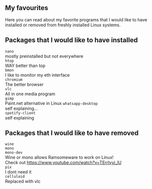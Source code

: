 ## My favourites
Here you can read about my favorite programs that I would like to have installed or removed from freshly installed Linux systems.

## Packages that I would like to have installed
```nano```  
mostly preinstalled but not everywhere    
```htop```  
WAY better than top    
```bmon```  
I like to monitor my eth interface    
```chromium```  
The better browser    
```vlc```  
All in one media program  
```gimp```  
Paint.net alternative in Linux
```whatsapp-desktop```  
self explaining...  
```spotify-client```    
self explaining    

## Packages that I would like to have removed

```wine```  
```mono```  
```mono-dev```  
Wine or mono allows Ramsomeware to work on Linux!    
Check out https://www.youtube.com/watch?v=TErrIvyj_lU     
```pix```  
I dont need it   
```celluloid```  
Replaced with vlc  
